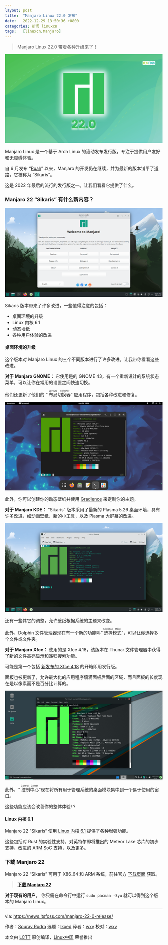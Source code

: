 ```yaml
---
layout: post
title:	"Manjaro Linux 22.0 发布"
date:	2022-12-29 13:50:36 +0800 
categories:	新闻 linuxcn 
tags:	[linuxcn,Manjaro]
---
```




> 
> Manjaro Linux 22.0 带着各种升级来了！
> 
> 
> 


![](/Asserts/Images/album/202212/29/135037kg7ka5ksx6ak37pp.png)


Manjaro Linux 是一个基于 Arch Linux 的滚动发布发行版，专注于提供用户友好和无障碍体验。


自 6 月发布 “[Ruah](https://news.itsfoss.com/manjaro-21-3-0-release/)” 以来，Manjaro 的开发仍在继续，并为最新的版本铺平了道路，它被称为 “Sikaris”。


这是 2022 年最后的流行的发行版之一。让我们看看它提供了什么。


### Manjaro 22 “Sikaris” 有什么新内容？


![](/Asserts/Images/album/202212/29/135038vlcmlhob5dhxod9v.png)


Sikaris 版本带来了许多改进，一些值得注意的包括：


* 桌面环境的升级
* Linux 内核 6.1
* 动态墙纸
* 各种用户体验的改进


#### 桌面环境的升级


这个版本对 Manjaro Linux 的三个不同版本进行了许多改进。让我带你看看这些改进。


**对于 Manjaro GNOME：** 它使用是的 GNOME 43，有一个重新设计的系统状态菜单，可以让你在常用的设置之间快速切换。


他们还更新了他们的 “<ruby> 布局切换器 <rt>  Layouts Switcher </rt></ruby>” 应用程序，包括各种改进和修复。


![](/Asserts/Images/album/202212/29/135039v42m2524q4m4bb2m.png)


此外，你可以创建你的动态壁纸并使用 [Gradience](https://github.com/GradienceTeam/Gradience) 来定制你的主题。


**对于 Manjaro KDE：** “Sikaris” 版本采用了最新的 Plasma 5.26 桌面环境，具有许多改进，如动画壁纸、新的小工具，以及 Plasma 大屏幕的改进。


![](/Asserts/Images/album/202212/29/135040vi6g2156ihqiy9i3.png)


还有一些其它的调整，允许壁纸根据系统的主题来改变。


此外，Dolphin 文件管理器现在有一个新的功能叫“<ruby> 选择模式 <rt>  Selection Mode </rt></ruby>”，可以让你选择多个文件或文件夹。


**对于 Manjaro Xfce：** 使用的是 Xfce 4.18，该版本在 Thunar 文件管理器中获得了新的文件高亮显示和递归搜索功能。


可能是第一个包括 [新发布的 Xfce 4.18](https://news.itsfoss.com/xfce-4-18-release/) 的开箱即用发行版。


面板也被更新了，允许最大化的应用程序填满面板后面的区域，而且面板的长度现在是以像素而不是百分比计算的。


![](/Asserts/Images/album/202212/29/135041c4m1joiztqqi4qb4.png)


此外，“<ruby> 控制中心 <rt>  Control Center </rt></ruby>”现在将所有用于管理系统的桌面模块集中到一个易于使用的窗口。


这些功能应该会改善你的整体体验! ?


#### Linux 内核 6.1


Manjaro 22 ”Sikaris“ 使用 [Linux 内核 6.1](https://news.itsfoss.com/linux-kernel-6-1-release/) 提供了各种增强功能。


这些包括对 Rust 的实验性支持，对英特尔即将推出的 Meteor Lake 芯片的初步支持，改进的 ARM SoC 支持，以及更多。


### 下载 Manjaro 22


Manjaro 22 “Sikaris” 可用于 X86\_64 和 ARM 系统，前往官方 [下载页面](https://manjaro.org/download/) 获取。



> 
> **[下载 Manjaro 22](https://manjaro.org/download/)**
> 
> 
> 


**对于现有的用户，** 你只需在命令行中运行 `sudo pacman -Syu` 就可以得到这个版本的 Manjaro Linux。




---


via: <https://news.itsfoss.com/manjaro-22-0-release/>


作者：[Sourav Rudra](https://news.itsfoss.com/author/sourav/) 选题：[lkxed](https://github.com/lkxed) 译者：[wxy](https://github.com/wxy) 校对：[wxy](https://github.com/wxy)


本文由 [LCTT](https://github.com/LCTT/TranslateProject) 原创编译，[Linux中国](https://linux.cn/) 荣誉推出
